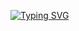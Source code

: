 [![Typing SVG](https://readme-typing-svg.demolab.com?font=&size=30&pause=1000&center=true&width=435&lines=%F0%9F%91%8B+Hi+There!!;I'm+Yavanash)](https://git.io/typing-svg)
